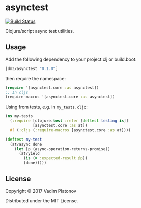 # asynctest

[![Build Status](https://travis-ci.org/dm3/asynctest.png?branch=master)](https://travis-ci.org/dm3/asynctest)

Clojure/script async test utilities.

## Usage

Add the following dependency to your project.clj or build.boot:

```clojure
[dm3/asynctest "0.1.0"]
```

then require the namespace:

```clojure
(require '[asynctest.core :as asynctest])
;; In cljs
(require-macros '[asynctest.core :as asynctest])
```

Using from tests, e.g. in `my_tests.cljc`:

```clojure
(ns my-tests
  (:require [clojure.test :refer [deftest testing is]]
            [asynctest.core :as at])
  #? (:cljs (:require-macros [asynctest.core :as at])))

(deftest my-test
  (at/async done
    (let [p (async-operation-returns-promise)]
      (at/yield
        (is (= :expected-result @p))
        (done)))))
```

## License

Copyright © 2017 Vadim Platonov

Distributed under the MIT License.
